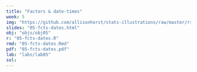 ```yaml
---
title: "Factors & date-times"
week: 5
img: "https://github.com/allisonhorst/stats-illustrations/raw/master/rstats-artwork/lubridate.png"
slides: "05-fcts-dates.html"
obj: "objs/obj05"
r: "05-fcts-dates.R"
rmd: "05-fcts-dates.Rmd"
pdf: "05-fcts-dates.pdf"
lab: "labs/lab05"
sol:
---
```

